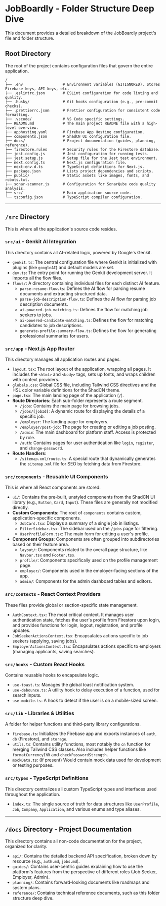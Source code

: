 # JobBoardly - Folder Structure Deep Dive

This document provides a detailed breakdown of the JobBoardly project's file and folder structure.

## Root Directory

The root of the project contains configuration files that govern the entire application.

```
/
├── .env                  # Environment variables (GITIGNORED). Stores Firebase keys, API keys, etc.
├── .eslintrc.json        # ESLint configuration for code linting and quality.
├── .husky/               # Git hooks configuration (e.g., pre-commit checks).
├── .prettierrc.json      # Prettier configuration for consistent code formatting.
├── .vscode/              # VS Code specific settings.
├── README.md             # The main project README file with a high-level overview.
├── apphosting.yaml       # Firebase App Hosting configuration.
├── components.json       # ShadCN UI configuration file.
├── docs/                 # Project documentation (guides, planning, reference).
├── firestore.rules       # Security rules for the Firestore database.
├── jest.config.js        # Jest configuration for running tests.
├── jest.setup.js         # Setup file for the Jest test environment.
├── next.config.ts        # Next.js configuration file.
├── next-env.d.ts         # TypeScript definitions for Next.js.
├── package.json          # Lists project dependencies and scripts.
├── public/               # Static assets like images, fonts, and robots.txt.
├── sonar-scanner.js      # Configuration for SonarQube code quality analysis.
├── src/                  # Main application source code.
└── tsconfig.json         # TypeScript compiler configuration.
```

---

## `/src` Directory

This is where all the application's source code resides.

### `src/ai` - Genkit AI Integration

This directory contains all AI-related logic, powered by Google's Genkit.

- `genkit.ts`: The central configuration file where Genkit is initialized with plugins (like `googleAI`) and default models are set.
- `dev.ts`: The entry point for running the Genkit development server. It imports all the flow files.
- `flows/`: A directory containing individual files for each distinct AI feature.
  - `parse-resume-flow.ts`: Defines the AI flow for parsing resume documents and extracting structured data.
  - `parse-job-description-flow.ts`: Defines the AI flow for parsing job description documents.
  - `ai-powered-job-matching.ts`: Defines the flow for matching job seekers to jobs.
  - `ai-powered-candidate-matching.ts`: Defines the flow for matching candidates to job descriptions.
  - `generate-profile-summary-flow.ts`: Defines the flow for generating professional summaries for users.

### `src/app` - Next.js App Router

This directory manages all application routes and pages.

- `layout.tsx`: The root layout of the application, wrapping all pages. It includes the `<html>` and `<body>` tags, sets up fonts, and wraps children with context providers.
- `globals.css`: Global CSS file, including Tailwind CSS directives and the HSL color variable definitions for the ShadCN theme.
- `page.tsx`: The main landing page of the application (`/`).
- **Route Directories**: Each sub-folder represents a route segment.
  - `/jobs`: Contains the main page for browsing jobs.
  - `/jobs/[jobId]`: A dynamic route for displaying the details of a specific job.
  - `/employer`: The landing page for employers.
  - `/employer/post-job`: The page for creating or editing a job posting.
  - `/admin`: The main dashboard for platform staff. Access is protected by role.
  - `/auth`: Contains pages for user authentication like `login`, `register`, and `change-password`.
- **Route Handlers**:
  - `/sitemap.xml/route.ts`: A special route that dynamically generates the `sitemap.xml` file for SEO by fetching data from Firestore.

### `src/components` - Reusable UI Components

This is where all React components are stored.

- `ui/`: Contains the pre-built, unstyled components from the ShadCN UI library (e.g., `Button`, `Card`, `Input`). These files are generally not modified directly.
- **Custom Components**: The root of `components` contains custom, application-specific components.
  - `JobCard.tsx`: Displays a summary of a single job in listings.
  - `FilterSidebar.tsx`: The sidebar used on the `/jobs` page for filtering.
  - `UserProfileForm.tsx`: The main form for editing a user's profile.
- **Component Groups**: Components are often grouped into subdirectories based on their feature area.
  - `layout/`: Components related to the overall page structure, like `Navbar.tsx` and `Footer.tsx`.
  - `profile/`: Components specifically used on the profile management page.
  - `employer/`: Components used in the employer-facing sections of the app.
  - `admin/`: Components for the admin dashboard tables and editors.

### `src/contexts` - React Context Providers

These files provide global or section-specific state management.

- `AuthContext.tsx`: The most critical context. It manages user authentication state, fetches the user's profile from Firestore upon login, and provides functions for login, logout, registration, and profile updates.
- `JobSeekerActionsContext.tsx`: Encapsulates actions specific to job seekers (applying, saving jobs).
- `EmployerActionsContext.tsx`: Encapsulates actions specific to employers (managing applicants, saving searches).

### `src/hooks` - Custom React Hooks

Contains reusable hooks to encapsulate logic.

- `use-toast.ts`: Manages the global toast notification system.
- `use-debounce.ts`: A utility hook to delay execution of a function, used for search inputs.
- `use-mobile.ts`: A hook to detect if the user is on a mobile-sized screen.

### `src/lib` - Libraries & Utilities

A folder for helper functions and third-party library configurations.

- `firebase.ts`: Initializes the Firebase app and exports instances of `auth`, `db` (Firestore), and `storage`.
- `utils.ts`: Contains utility functions, most notably the `cn` function for merging Tailwind CSS classes. Also includes helper functions like `formatCurrencyINR` and `checkPasswordStrength`.
- `mockData.ts`: (If present) Would contain mock data used for development or testing purposes.

### `src/types` - TypeScript Definitions

This directory centralizes all custom TypeScript types and interfaces used throughout the application.

- `index.ts`: The single source of truth for data structures like `UserProfile`, `Job`, `Company`, `Application`, and various enums and type aliases.

---

## `/docs` Directory - Project Documentation

This directory contains all non-code documentation for the project, organized for clarity.

- `api/`: Contains the detailed backend API specification, broken down by resource (e.g., `auth.md`, `jobs.md`).
- `guides/`: Contains user-centric guides explaining how to use the platform's features from the perspective of different roles (Job Seeker, Employer, Admin).
- `planning/`: Contains forward-looking documents like roadmaps and system plans.
- `reference/`: Contains technical reference documents, such as this folder structure deep dive.
